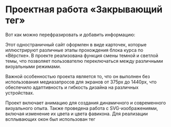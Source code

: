 # Проектная работа «Закрывающий тег»

Вот как можно перефразировать и добавить информацию:

Этот одностраничный сайт оформлен в виде карточек, которые иллюстрируют различные этапы прохождения блока курса по «Вёрстке». В проекте реализована функция смены темной и светлой темы, что позволяет пользователю переключаться между различными визуальными режимами.

Важной особенностью проекта является то, что он выполнен без использования медиазапросов для экранов от 375px до 1440px, что обеспечило адаптивность и гибкость дизайна на различных устройствах.

Проект включает анимацию для создания динамичного и современного визуального опыта. Также проведена работа с SVG-изображениями, включая изменение их цвета и цвета фавикона. Для реализации всплывающих окон был использован тег <dialog>, который обеспечивает удобное управление модальными окнами.

Особое внимание было уделено оптимизации изображений, что позволило улучшить скорость загрузки сайта и общий пользовательский опыт. Кроме того, использованы фильтры изображений для достижения визуальных эффектов, соответствующих концепции дизайна.

Этот проект является демонстрацией всех навыков и знаний, приобретённых в рамках курса по HTML и CSS от Яндекс Практикума.

## Опубликованный сайт проекта

<a href="https://mazalovalex.github.io/zakrivayuschiy-teg-f/" target="_blank" rel="noopener noreferrer">ссылка</a>

